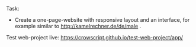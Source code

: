 Task:
- Create a one-page-website with responsive layout and an interface, for example similar to http://kamelrechner.de/de/male .


Test web-project live:
https://crowscript.github.io/test-web-project/app/

